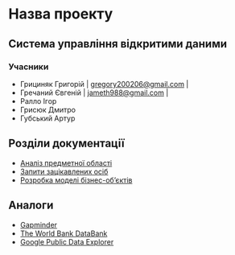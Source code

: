 # Назва проекту

## Система управління відкритими даними

### Учасники
- Грициняк Григорій | gregory200206@gmail.com | 
- Гречаний Євгеній | jameth988@gmail.com |
- Ралло Ігор
- Грисюк Дмитро
- Губський Артур

## Розділи документації
- [Аналіз предметної області](./docs/lab1.md)
- [Запити зацікавлених осіб](./docs/lab2.md)
- [Розробка моделі бізнес-об’єктів](./docs/lab3.md)

## Аналоги 
- [Gapminder](https://www.gapminder.org/)
- [The World Bank DataBank](https://databank.worldbank.org/home.aspx)
- [Google Public Data Explorer](https://www.google.com/publicdata/directory)

